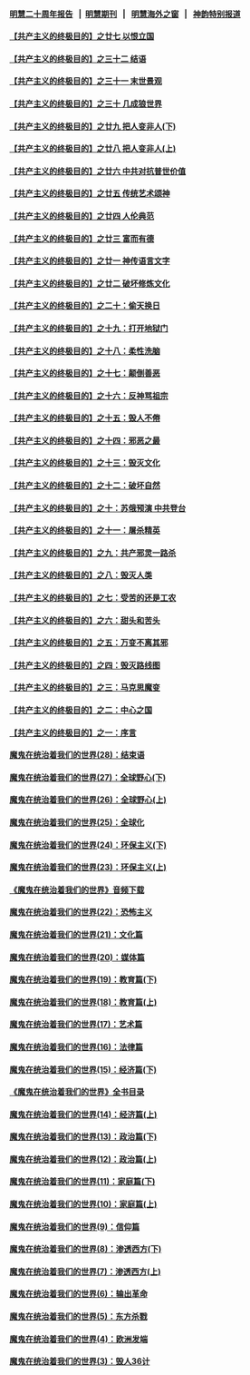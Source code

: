 #### [明慧二十周年报告](https://github.com/gfw-breaker/mh-reports/blob/master/README.md?t=07130137) &nbsp;&nbsp;|&nbsp;&nbsp;[明慧期刊](https://github.com/gfw-breaker/mh-qikan) &nbsp;&nbsp;|&nbsp;&nbsp; [明慧海外之窗](https://github.com/gfw-breaker/mh-news/blob/master/README.md?t=07130137) &nbsp;&nbsp;|&nbsp;&nbsp; [神韵特别报道](https://github.com/gfw-breaker/mh-news/blob/master/shenyun.md?t=07130137) 

#### [【共产主义的终极目的】之廿七 以恨立国](../pages/nsc422/n11336944.md?t=07130137) 

#### [【共产主义的终极目的】之三十二 结语](../pages/nsc422/n11360535.md?t=07130137) 

#### [【共产主义的终极目的】之三十一 末世景观](../pages/nsc422/n11351129.md?t=07130137) 

#### [【共产主义的终极目的】之三十 几成狼世界](../pages/nsc422/n11348280.md?t=07130137) 

#### [【共产主义的终极目的】之廿九 把人变非人(下)](../pages/nsc422/n11344140.md?t=07130137) 

#### [【共产主义的终极目的】之廿八 把人变非人(上)](../pages/nsc422/n11340492.md?t=07130137) 

#### [【共产主义的终极目的】之廿六 中共对抗普世价值](../pages/nsc422/n11324785.md?t=07130137) 

#### [【共产主义的终极目的】之廿五 传统艺术颂神](../pages/nsc422/n11296396.md?t=07130137) 

#### [【共产主义的终极目的】之廿四 人伦典范](../pages/nsc422/n11296397.md?t=07130137) 

#### [【共产主义的终极目的】之廿三 富而有德](../pages/nsc422/n11283598.md?t=07130137) 

#### [【共产主义的终极目的】之廿一 神传语言文字](../pages/nsc422/n11263265.md?t=07130137) 

#### [【共产主义的终极目的】之廿二 破坏修炼文化](../pages/nsc422/n11245728.md?t=07130137) 

#### [【共产主义的终极目的】之二十：偷天换日](../pages/nsc422/n11238846.md?t=07130137) 

#### [【共产主义的终极目的】之十九：打开地狱门](../pages/nsc422/n11206376.md?t=07130137) 

#### [【共产主义的终极目的】之十八：柔性洗脑](../pages/nsc422/n11199994.md?t=07130137) 

#### [【共产主义的终极目的】之十七：颠倒善恶](../pages/nsc422/n11179782.md?t=07130137) 

#### [【共产主义的终极目的】之十六：反神骂祖宗](../pages/nsc422/n11166798.md?t=07130137) 

#### [【共产主义的终极目的】之十五：毁人不倦](../pages/nsc422/n11166792.md?t=07130137) 

#### [【共产主义的终极目的】之十四：邪恶之最](../pages/nsc422/n11150249.md?t=07130137) 

#### [【共产主义的终极目的】之十三：毁灭文化](../pages/nsc422/n11135227.md?t=07130137) 

#### [【共产主义的终极目的】之十二：破坏自然](../pages/nsc422/n11135214.md?t=07130137) 

#### [【共产主义的终极目的】之十：苏俄预演 中共登台](../pages/nsc422/n11118424.md?t=07130137) 

#### [【共产主义的终极目的】之十一：屠杀精英](../pages/nsc422/n11118442.md?t=07130137) 

#### [【共产主义的终极目的】之九：共产邪灵一路杀](../pages/nsc422/n11114139.md?t=07130137) 

#### [【共产主义的终极目的】之八：毁灭人类](../pages/nsc422/n11108503.md?t=07130137) 

#### [【共产主义的终极目的】之七：受苦的还是工农](../pages/nsc422/n11101809.md?t=07130137) 

#### [【共产主义的终极目的】之六：甜头和苦头](../pages/nsc422/n11096971.md?t=07130137) 

#### [【共产主义的终极目的】之五：万变不离其邪](../pages/nsc422/n11091285.md?t=07130137) 

#### [【共产主义的终极目的】之四：毁灭路线图](../pages/nsc422/n11086284.md?t=07130137) 

#### [【共产主义的终极目的】之三：马克思魔变](../pages/nsc422/n11061941.md?t=07130137) 

#### [【共产主义的终极目的】之二：中心之国](../pages/nsc422/n11047728.md?t=07130137) 

#### [【共产主义的终极目的】之一：序言](../pages/nsc422/n11086077.md?t=07130137) 

#### [魔鬼在统治着我们的世界(28)：结束语](../pages/nsc422/n10936246.md?t=07130137) 

#### [魔鬼在统治着我们的世界(27)：全球野心(下)](../pages/nsc422/n10928319.md?t=07130137) 

#### [魔鬼在统治着我们的世界(26)：全球野心(上)](../pages/nsc422/n10900318.md?t=07130137) 

#### [魔鬼在统治着我们的世界(25)：全球化](../pages/nsc422/n10788205.md?t=07130137) 

#### [魔鬼在统治着我们的世界(24)：环保主义(下)](../pages/nsc422/n10695307.md?t=07130137) 

#### [魔鬼在统治着我们的世界(23)：环保主义(上)](../pages/nsc422/n10688613.md?t=07130137) 

#### [《魔鬼在统治着我们的世界》音频下载](../pages/nsc422/n10635553.md?t=07130137) 

#### [魔鬼在统治着我们的世界(22)：恐怖主义](../pages/nsc422/n10614727.md?t=07130137) 

#### [魔鬼在统治着我们的世界(21)：文化篇](../pages/nsc422/n10597706.md?t=07130137) 

#### [魔鬼在统治着我们的世界(20)：媒体篇](../pages/nsc422/n10586579.md?t=07130137) 

#### [魔鬼在统治着我们的世界(19)：教育篇(下)](../pages/nsc422/n10564808.md?t=07130137) 

#### [魔鬼在统治着我们的世界(18)：教育篇(上)](../pages/nsc422/n10526970.md?t=07130137) 

#### [魔鬼在统治着我们的世界(17)：艺术篇](../pages/nsc422/n10499093.md?t=07130137) 

#### [魔鬼在统治着我们的世界(16)：法律篇](../pages/nsc422/n10485969.md?t=07130137) 

#### [魔鬼在统治着我们的世界(15)：经济篇(下)](../pages/nsc422/n10469975.md?t=07130137) 

#### [《魔鬼在统治着我们的世界》全书目录](../pages/nsc422/n10464261.md?t=07130137) 

#### [魔鬼在统治着我们的世界(14)：经济篇(上)](../pages/nsc422/n10457370.md?t=07130137) 

#### [魔鬼在统治着我们的世界(13)：政治篇(下)](../pages/nsc422/n10448270.md?t=07130137) 

#### [魔鬼在统治着我们的世界(12)：政治篇(上)](../pages/nsc422/n10444576.md?t=07130137) 

#### [魔鬼在统治着我们的世界(11)：家庭篇(下)](../pages/nsc422/n10440961.md?t=07130137) 

#### [魔鬼在统治着我们的世界(10)：家庭篇(上)](../pages/nsc422/n10435448.md?t=07130137) 

#### [魔鬼在统治着我们的世界(9)：信仰篇](../pages/nsc422/n10432159.md?t=07130137) 

#### [魔鬼在统治着我们的世界(8)：渗透西方(下)](../pages/nsc422/n10429603.md?t=07130137) 

#### [魔鬼在统治着我们的世界(7)：渗透西方(上)](../pages/nsc422/n10426013.md?t=07130137) 

#### [魔鬼在统治着我们的世界(6)：输出革命](../pages/nsc422/n10421536.md?t=07130137) 

#### [魔鬼在统治着我们的世界(5)：东方杀戮](../pages/nsc422/n10417707.md?t=07130137) 

#### [魔鬼在统治着我们的世界(4)：欧洲发端](../pages/nsc422/n10414890.md?t=07130137) 

#### [魔鬼在统治着我们的世界(3)：毁人36计](../pages/nsc422/n10411583.md?t=07130137) 

